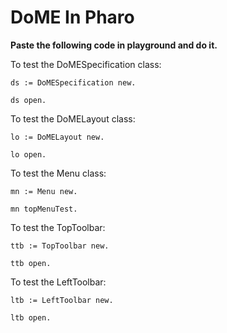 # DoME In Pharo

**Paste the following code in playground and do it.**

To test the DoMESpecification class:

```smalltalk
ds := DoMESpecification new.

ds open.
```



To test the DoMELayout class:

```smalltalk
lo := DoMELayout new.

lo open. 
```



To test the Menu class:

```smalltalk
mn := Menu new.

mn topMenuTest.
```



To test the TopToolbar:

```smalltalk
ttb := TopToolbar new.

ttb open.
```

To test the LeftToolbar:

```smalltalk
ltb := LeftToolbar new.

ltb open.
```

